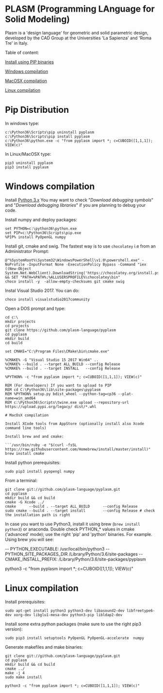 PLASM (Programming LAnguage for Solid Modeling)
===============================================

Plasm is a 'design language' for geometric and solid parametric design, 
developed by the CAD Group at the Universities 'La Sapienza' and 'Roma Tre' in Italy.

Table of content:

[Install using PIP binaries](#pip-distribution)

[Windows compilation](#windows-compilation)

[MacOSX compilation](#macosx-compilation)

[Linux compilation](#linux-compilation)


# Pip Distribution


In windows type:

```
c:\Python36\Scripts\pip uninstall pyplasm
c:\Python36\Scripts\pip install pyplasm
c:\Python36\python.exe -c "from pyplasm import *; c=CUBOID([1,1,1]); VIEW(c)"
```

In Linux/MacOSX type:

```
pip3 uninstall pyplasm
pip3 install pyplasm
```


# Windows compilation 

Install [Python 3.x](https://www.python.org/ftp/python/3.6.3/python-3.6.3-amd64.exe) 
You may want to check "*Download debugging symbols*" and "*Download debugging libraries*" if you are planning to debug your code. 

Install numpy and deploy packages:

```
set PYTHON=c:\python36\python.exe
set PIP=c:\Python36\Scripts\pip.exe
%PIP% install PyOpenGL numpy
```

Install git, cmake and swig. The fastest way is to use `chocolatey` i.e from an Administrator Prompt:

```
@"%SystemRoot%\System32\WindowsPowerShell\v1.0\powershell.exe" -NoProfile -InputFormat None -ExecutionPolicy Bypass -Command "iex ((New-Object System.Net.WebClient).DownloadString('https://chocolatey.org/install.ps1'))" && SET "PATH=%PATH%;%ALLUSERSPROFILE%\chocolatey\bin"
choco install -y  -allow-empty-checksums git cmake swig
```

Instal Visual Studio 2017. You can do:

```
choco install visualstudio2017community
```

Open a DOS prompt and type:

```
cd c:\
mkdir projects
cd projects
git clone https://github.com/plasm-language/pyplasm
cd pyplasm
mkdir build
cd build

set CMAKE="C:\Program Files\CMake\bin\cmake.exe"

%CMAKE% -G "Visual Studio 15 2017 Win64" ..
%CMAKE% --build . --target ALL_BUILD --config Release
%CMAKE% --build . --target INSTALL   --config Release

%PYTHON% -c "from pyplasm import *; c=CUBOID([1,1,1]); VIEW(c)"

REM (For developers) If you want to upload to PIP
REM cd C:\Python36\lib\site-packages\pyplasm
REM %PYTHON% setup.py bdist_wheel --python-tag=cp36 --plat-name=win_amd64 
REM c:\Python36\Scripts\twine.exe upload --repository-url https://upload.pypi.org/legacy/ dist/*.whl

# MacOsX compilation 

Install XCode tools from AppStore (optionally install also Xcode command line tools)

Install brew and and cmake:

```/usr/bin/ruby -e "$(curl -fsSL https://raw.githubusercontent.com/Homebrew/install/master/install)"
brew install cmake
```

Install python prerequisites:

```
sudo pip3 install pyopengl numpy
```

From a terminal:

```
git clone git://github.com/plasm-language/pyplasm.git
cd pyplasm
mkdir build && cd build
cmake -G Xcode ../
cmake      --build . --target ALL_BUILD      --config Release
sudo cmake --build . --target install        --config Release # check the installation path is right
```

In case you want to use Python3, install it using brew (`brew install python3`) or anaconda.
Double check PYTHON_* values in cmake ('advanced' mode); use the right 'pip' and 'python' binaries.
For example. Using brew you will see:

-- PYTHON_EXECUTABLE: /usr/local/bin/python3
-- PYTHON_SITE_PACKAGES_DIR /Library/Python/3.6/site-packages
-- CMAKE_INSTALL_PREFIX: /Library/Python/3.6/site-packages/pyplasm


python3 -c "from pyplasm import *; c=CUBOID([1,1,1]); VIEW(c)"


# Linux compilation

Install prerequisites:

```
sudo apt-get install python3 python3-dev libasound2-dev libfreetype6-dev xorg-dev libglu1-mesa-dev python3-pip libldap2-dev
```

Install some extra python packages (make sure to use the right pip3 version):

```
sudo pip3 install setuptools PyOpenGL PyOpenGL-accelerate  numpy
```

Generate makefiles and make binaries:

```
git clone git://github.com/plasm-language/pyplasm.git
cd pyplasm
mkdir build && cd build
cmake ../
make -j 4
sudo make install

python3 -c "from pyplasm import *; c=CUBOID([1,1,1]); VIEW(c)"

```

